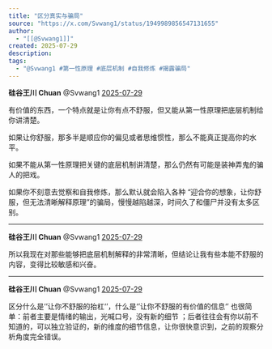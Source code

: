 ```yaml
---
title: "区分真实与骗局"
source: "https://x.com/Svwang1/status/1949989856547131655"
author:
  - "[[@Svwang1]]"
created: 2025-07-29
description:
tags:
  - "@Svwang1 #第一性原理 #底层机制 #自我修炼 #揭露骗局"
---
```

**硅谷王川 Chuan** @Svwang1 [2025-07-29](https://x.com/Svwang1/status/1949989856547131655)

有价值的东西，一个特点就是让你有点不舒服，但又能从第一性原理把底层机制给你讲清楚。

如果让你舒服，那多半是顺应你的偏见或者思维惯性，那么不能真正提高你的水平。

如果不能从第一性原理把关键的底层机制讲清楚，那么仍然有可能是装神弄鬼的骗人的把戏。

如果你不刻意去觉察和自我修炼，那么默认就会陷入各种 “迎合你的想象，让你舒服，但无法清晰解释原理”的骗局，慢慢越陷越深，时间久了和僵尸并没有太多区别。

---

**硅谷王川 Chuan** @Svwang1 [2025-07-29](https://x.com/Svwang1/status/1949992616080421296)

所以我现在对那些能够把底层机制解释的非常清晰，但结论让我有些本能不舒服的内容，变得比较敏感和兴奋。

---

**硅谷王川 Chuan** @Svwang1 [2025-07-29](https://x.com/Svwang1/status/1949997907089768764)

区分什么是‘’让你不舒服的抬杠‘’，什么是‘’让你不舒服的有价值的信息‘’ 也很简单：前者主要是情绪的输出，光喊口号，没有新的细节 ；后者往往会有你以前不知道的，可以独立验证的，新的维度的细节信息，让你很快意识到，之前的观察分析角度完全错误。